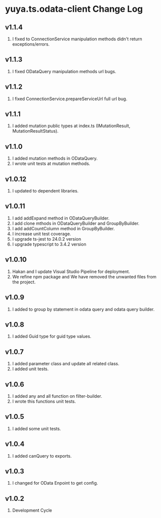 # yuya.ts.odata-client Change Log

## v1.1.4

1. I fixed to ConnectionService manipulation methods didn't return exceptions/errors.

## v1.1.3

1. I fixed ODataQuery manipulation methods url bugs.

## v1.1.2

1. I fixed ConnectionService.prepareServiceUrl full url bug.

## v1.1.1

1. I added mutation public types at index.ts (IMutationResult, MutationResultStatus).

## v1.1.0

1. I added mutation methods in ODataQuery.
2. I wrote unit tests at mutation methods.

## v1.0.12

1. I updated to dependent libraries.

## v1.0.11

1. I add addExpand method in ODataQueryBuilder.
2. I add clone mthods in ODataQueryBuilder and GroupByBuilder.
3. I add addCountColumn method in GroupByBuilder.
4. I increase unit test coverage.
5. I upgrade ts-jest to 24.0.2 version
6. I upgrade typescript to 3.4.2 version

## v1.0.10

1. Hakan and I update Visual Studio Pipeline for deployment.
2. We refine npm package and We have removed the unwanted files from the project.

## v1.0.9

1. I added to group by statement in odata query and odata query builder.

## v1.0.8

1. I added Guid type for guid type values.

## v1.0.7

1. I added parameter class and update all related class. 
2. I added unit tests.

## v1.0.6

1. I added any and all function on filter-builder.
2. I wrote this functions unit tests.

## v1.0.5

1. I added some unit tests.

## v1.0.4

1. I added canQuery to exports.

## v1.0.3

1. I changed for OData Enpoint to get config.

## v1.0.2

1. Development Cycle
